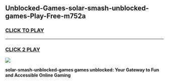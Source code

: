 
## Unblocked-Games-solar-smash-unblocked-games-Play-Free-m752a
<h3>
<a href="https://premium76.site?title=solar-smash-unblocked-games&ref=21A">CLICK TO PLAY</a></h3>
<hr>

<h3>
<a href="https://premium76.site?title=solar-smash-unblocked-games&ref=21A">CLICK 2 PLAY</a>
  
</h3>

<a href="https://premium76.site?title=solar-smash-unblocked-games&ref=21A"><img src="https://clearcache.store/games.png"></a>


**solar-smash-unblocked-games games unblocked: Your Gateway to Fun and Accessible Online Gaming**

